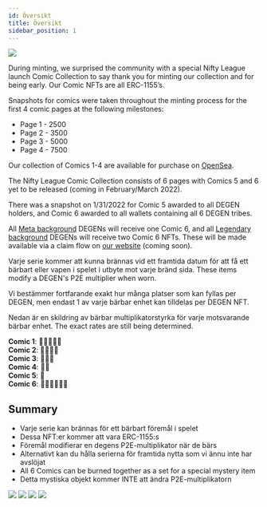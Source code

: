 ```yaml
---
id: Översikt
title: Översikt
sidebar_position: 1
---
```


![](/img/NL_Comic_Burner.jpeg)

During minting, we surprised the community with a special Nifty League launch Comic Collection to say thank you for minting our collection and for being early. Our Comic NFTs are all ERC-1155’s.

Snapshots for comics were taken throughout the minting process for the first 4 comic pages at the following milestones:

- Page 1 - 2500
- Page 2 - 3500
- Page 3 - 5000
- Page 4 - 7500

Our collection of Comics 1-4 are available for purchase on [OpenSea](https://opensea.io/collection/nifty-league-launch-comics).

The Nifty League Comic Collection consists of 6 pages with Comics 5 and 6 yet to be released (coming in February/March 2022).

There was a snapshot on 1/31/2022 for Comic 5 awarded to all DEGEN holders, and Comic 6 awarded to all wallets containing all 6 DEGEN tribes.

All [Meta background](https://docs.niftyleague.com/overview/degens/backgrounds) DEGENs will receive one Comic 6, and all [Legendary background](https://docs.niftyleague.com/overview/degens/backgrounds) DEGENs will receive two Comic 6 NFTs. These will be made available via a claim flow on [our website](https://niftyleague.com/) (coming soon).

Varje serie kommer att kunna brännas vid ett framtida datum för att få ett bärbart eller vapen i spelet i utbyte mot varje bränd sida. These items modify a DEGEN's P2E multiplier when worn.

Vi bestämmer fortfarande exakt hur många platser som kan fyllas per DEGEN, men endast 1 av varje bärbar enhet kan tilldelas per DEGEN NFT.

Nedan är en skildring av bärbar multiplikatorstyrka för varje motsvarande bärbar enhet. The exact rates are still being determined.

**Comic 1**: 💪💪💪💪💪  
**Comic 2**: 💪💪💪💪  
**Comic 3**: 💪💪💪  
**Comic 4**: 💪💪  
**Comic 5**: 💪  
**Comic 6**: 💪💪💪💪💪💪

## Summary

- Varje serie kan brännas för ett bärbart föremål i spelet
- Dessa NFT:er kommer att vara ERC-1155:s
- Föremål modifierar en degens P2E-multiplikator när de bärs
- Alternativt kan du hålla serierna för framtida nytta som vi ännu inte har avslöjat
- All 6 Comics can be burned together as a set for a special mystery item
- Detta mystiska objekt kommer INTE att ändra P2E-multiplikatorn

![](/img/NL_Comic_1.png) ![](/img/NL_Comic_2.png) ![](/img/NL_Comic_3.png) ![](/img/NL_Comic_4.png)
